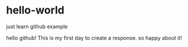 # hello-world
just learn github example

hello github!
This is my first day to create a response.
so happy about it!
